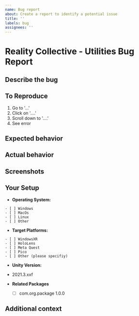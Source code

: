 ```yaml
---
name: Bug report
about: Create a report to identify a potential issue
title: ''
labels: bug
assignees: ''
---
```


# Reality Collective - Utilities Bug Report

## Describe the bug
<!-- Please provide a clear and concise description of what the bug is. -->

## To Reproduce
<!-- Include Steps to reproduce the behavior: -->

1. Go to '...'
2. Click on '....'
3. Scroll down to '....'
4. See error

## Expected behavior
<!--  A clear and concise description of what you expected to happen. -->

## Actual behavior
<!-- What is actually happening -->

## Screenshots
<!-- If applicable, add screenshots to help explain your problem. -->

## Your Setup
<!-- please complete any/all the following information. -->

- **Operating System:**
<!-- Please Specify Platform -->
    - [ ] Windows
    - [ ] MacOs
    - [ ] Linux
    - [ ] Other

- **Target Platforms:**
<!-- Please Specify Platform -->
    - [ ] WindowsXR
    - [ ] HoloLens
    - [ ] Meta Quest
    - [ ] Pico
    - [ ] Other (please specifiy)

- **Unity Version:** 
<!-- Please Specify Version --> 

 - 2021.3.xxf

- **Related Packages**
    - [ ] com.org.package 1.0.0 <!-- Please Specify Version or commit sha -->
    <!-- - [ ] com.realitytoolkit.other 1.0.0 -->

## Additional context
<!--  Add any other context about the problem here. -->
